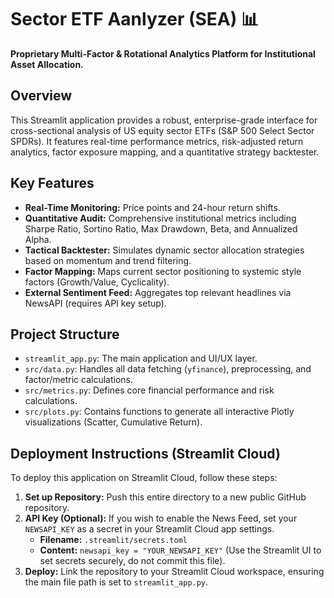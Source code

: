 # Sector ETF Aanlyzer (SEA) 📊

**Proprietary Multi-Factor & Rotational Analytics Platform for Institutional Asset Allocation.**

## Overview

This Streamlit application provides a robust, enterprise-grade interface for cross-sectional analysis of US equity sector ETFs (S&P 500 Select Sector SPDRs). It features real-time performance metrics, risk-adjusted return analytics, factor exposure mapping, and a quantitative strategy backtester.

## Key Features

* **Real-Time Monitoring:** Price points and 24-hour return shifts.
* **Quantitative Audit:** Comprehensive institutional metrics including Sharpe Ratio, Sortino Ratio, Max Drawdown, Beta, and Annualized Alpha.
* **Tactical Backtester:** Simulates dynamic sector allocation strategies based on momentum and trend filtering.
* **Factor Mapping:** Maps current sector positioning to systemic style factors (Growth/Value, Cyclicality).
* **External Sentiment Feed:** Aggregates top relevant headlines via NewsAPI (requires API key setup).

## Project Structure

* `streamlit_app.py`: The main application and UI/UX layer.
* `src/data.py`: Handles all data fetching (`yfinance`), preprocessing, and factor/metric calculations.
* `src/metrics.py`: Defines core financial performance and risk calculations.
* `src/plots.py`: Contains functions to generate all interactive Plotly visualizations (Scatter, Cumulative Return).

## Deployment Instructions (Streamlit Cloud)

To deploy this application on Streamlit Cloud, follow these steps:

1.  **Set up Repository:** Push this entire directory to a new public GitHub repository.
2.  **API Key (Optional):** If you wish to enable the News Feed, set your `NEWSAPI_KEY` as a secret in your Streamlit Cloud app settings.
    * **Filename:** `.streamlit/secrets.toml`
    * **Content:** `newsapi_key = "YOUR_NEWSAPI_KEY"` (Use the Streamlit UI to set secrets securely, do not commit this file).
3.  **Deploy:** Link the repository to your Streamlit Cloud workspace, ensuring the main file path is set to `streamlit_app.py`.